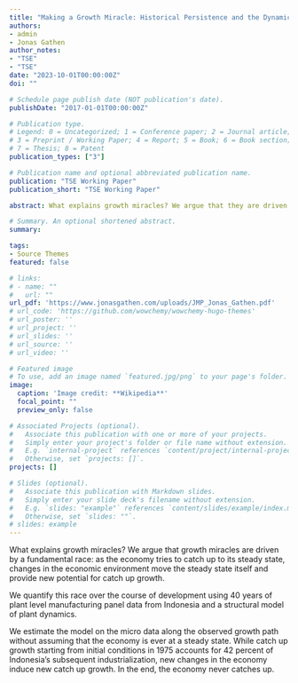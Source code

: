 ```yaml
---
title: "Making a Growth Miracle: Historical Persistence and the Dynamics of Development"
authors:
- admin
- Jonas Gathen
author_notes:
- "TSE"
- "TSE"
date: "2023-10-01T00:00:00Z"
doi: ""

# Schedule page publish date (NOT publication's date).
publishDate: "2017-01-01T00:00:00Z"

# Publication type.
# Legend: 0 = Uncategorized; 1 = Conference paper; 2 = Journal article;
# 3 = Preprint / Working Paper; 4 = Report; 5 = Book; 6 = Book section;
# 7 = Thesis; 8 = Patent
publication_types: ["3"]

# Publication name and optional abbreviated publication name.
publication: "TSE Working Paper"
publication_short: "TSE Working Paper"

abstract: What explains growth miracles? We argue that they are driven by a fundamental race between catch up growth and changes in the economic environment providing new growth potential.

# Summary. An optional shortened abstract.
summary: 

tags:
- Source Themes
featured: false

# links: 
# - name: ""
#   url: ""
url_pdf: 'https://www.jonasgathen.com/uploads/JMP_Jonas_Gathen.pdf'
# url_code: 'https://github.com/wowchemy/wowchemy-hugo-themes'
# url_poster: ''
# url_project: ''
# url_slides: ''
# url_source: ''
# url_video: ''

# Featured image
# To use, add an image named `featured.jpg/png` to your page's folder. 
image:
  caption: 'Image credit: **Wikipedia**'
  focal_point: ""
  preview_only: false

# Associated Projects (optional).
#   Associate this publication with one or more of your projects.
#   Simply enter your project's folder or file name without extension.
#   E.g. `internal-project` references `content/project/internal-project/index.md`.
#   Otherwise, set `projects: []`.
projects: []

# Slides (optional).
#   Associate this publication with Markdown slides.
#   Simply enter your slide deck's filename without extension.
#   E.g. `slides: "example"` references `content/slides/example/index.md`.
#   Otherwise, set `slides: ""`.
# slides: example
---
```


What explains growth miracles? We argue that growth miracles are driven by a fundamental race: as the economy tries to catch up to its steady state, changes in the economic environment move the steady state itself and provide new potential for catch up growth. 

We quantify this race over the course of development using 40 years of plant level manufacturing panel data from Indonesia and a structural model of plant dynamics. 

We estimate the model on the micro data along the observed growth path without assuming that the economy is ever at a steady state. While catch up growth starting from initial conditions in 1975 accounts for 42 percent of Indonesia’s subsequent industrialization, new changes in the economy induce new catch up growth. In the end, the economy never catches up.

